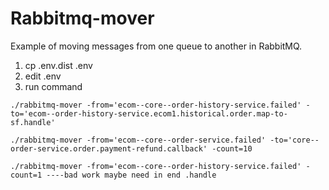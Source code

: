 # Rabbitmq-mover

Example of moving messages from one queue to another in RabbitMQ.

1. cp .env.dist .env
2. edit .env
3. run command
 ```
./rabbitmq-mover -from='ecom--core--order-history-service.failed' -to='ecom--order-history-service.ecom1.historical.order.map-to-sf.handle'

./rabbitmq-mover -from='ecom--core--order-service.failed' -to='core--order-service.order.payment-refund.callback' -count=10

./rabbitmq-mover -from='ecom--core--order-history-service.failed' -count=1 ----bad work maybe need in end .handle
```

